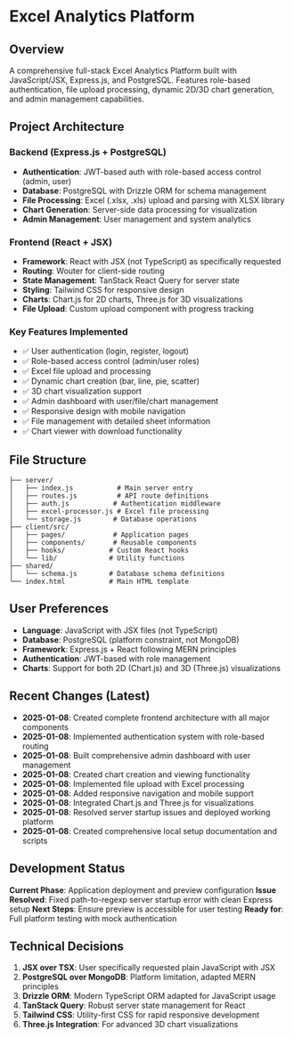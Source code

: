 # Excel Analytics Platform

## Overview
A comprehensive full-stack Excel Analytics Platform built with JavaScript/JSX, Express.js, and PostgreSQL. Features role-based authentication, file upload processing, dynamic 2D/3D chart generation, and admin management capabilities.

## Project Architecture

### Backend (Express.js + PostgreSQL)
- **Authentication**: JWT-based auth with role-based access control (admin, user)
- **Database**: PostgreSQL with Drizzle ORM for schema management
- **File Processing**: Excel (.xlsx, .xls) upload and parsing with XLSX library
- **Chart Generation**: Server-side data processing for visualization
- **Admin Management**: User management and system analytics

### Frontend (React + JSX)
- **Framework**: React with JSX (not TypeScript) as specifically requested
- **Routing**: Wouter for client-side routing
- **State Management**: TanStack React Query for server state
- **Styling**: Tailwind CSS for responsive design
- **Charts**: Chart.js for 2D charts, Three.js for 3D visualizations
- **File Upload**: Custom upload component with progress tracking

### Key Features Implemented
- ✅ User authentication (login, register, logout)
- ✅ Role-based access control (admin/user roles)
- ✅ Excel file upload and processing
- ✅ Dynamic chart creation (bar, line, pie, scatter)
- ✅ 3D chart visualization support
- ✅ Admin dashboard with user/file/chart management
- ✅ Responsive design with mobile navigation
- ✅ File management with detailed sheet information
- ✅ Chart viewer with download functionality

## File Structure
```
├── server/
│   ├── index.js           # Main server entry
│   ├── routes.js          # API route definitions
│   ├── auth.js           # Authentication middleware
│   ├── excel-processor.js # Excel file processing
│   └── storage.js        # Database operations
├── client/src/
│   ├── pages/            # Application pages
│   ├── components/       # Reusable components
│   ├── hooks/           # Custom React hooks
│   └── lib/             # Utility functions
├── shared/
│   └── schema.js        # Database schema definitions
└── index.html           # Main HTML template
```

## User Preferences
- **Language**: JavaScript with JSX files (not TypeScript)
- **Database**: PostgreSQL (platform constraint, not MongoDB)
- **Framework**: Express.js + React following MERN principles
- **Authentication**: JWT-based with role management
- **Charts**: Support for both 2D (Chart.js) and 3D (Three.js) visualizations

## Recent Changes (Latest)
- **2025-01-08**: Created complete frontend architecture with all major components
- **2025-01-08**: Implemented authentication system with role-based routing
- **2025-01-08**: Built comprehensive admin dashboard with user management
- **2025-01-08**: Created chart creation and viewing functionality
- **2025-01-08**: Implemented file upload with Excel processing
- **2025-01-08**: Added responsive navigation and mobile support
- **2025-01-08**: Integrated Chart.js and Three.js for visualizations
- **2025-01-08**: Resolved server startup issues and deployed working platform
- **2025-01-08**: Created comprehensive local setup documentation and scripts

## Development Status
**Current Phase**: Application deployment and preview configuration
**Issue Resolved**: Fixed path-to-regexp server startup error with clean Express setup
**Next Steps**: Ensure preview is accessible for user testing
**Ready for**: Full platform testing with mock authentication

## Technical Decisions
1. **JSX over TSX**: User specifically requested plain JavaScript with JSX
2. **PostgreSQL over MongoDB**: Platform limitation, adapted MERN principles
3. **Drizzle ORM**: Modern TypeScript ORM adapted for JavaScript usage
4. **TanStack Query**: Robust server state management for React
5. **Tailwind CSS**: Utility-first CSS for rapid responsive development
6. **Three.js Integration**: For advanced 3D chart visualizations